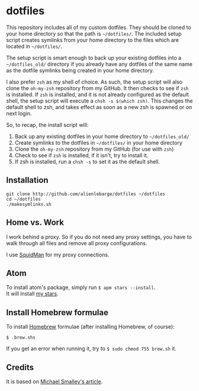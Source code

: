 dotfiles
=========

This repository includes all of my custom dotfiles.  They should be cloned to
your home directory so that the path is `~/dotfiles/`.  The included setup
script creates symlinks from your home directory to the files which are located
in `~/dotfiles/`.

The setup script is smart enough to back up your existing dotfiles into a
`~/dotfiles_old/` directory if you already have any dotfiles of the same name as
the dotfile symlinks being created in your home directory.

I also prefer `zsh` as my shell of choice.  As such, the setup script will also
clone the `oh-my-zsh` repository from my GitHub. It then checks to see if `zsh`
is installed.  If `zsh` is installed, and it is not already configured as the
default shell, the setup script will execute a `chsh -s $(which zsh)`.  This
changes the default shell to zsh, and takes effect as soon as a new zsh is
spawned or on next login.

So, to recap, the install script will:

1. Back up any existing dotfiles in your home directory to `~/dotfiles_old/`
2. Create symlinks to the dotfiles in `~/dotfiles/` in your home directory
3. Clone the `oh-my-zsh` repository from my GitHub (for use with `zsh`)
4. Check to see if `zsh` is installed, if it isn't, try to install it.
5. If zsh is installed, run a `chsh -s` to set it as the default shell.

## Installation

    git clone http://github.com/alienlebarge/dotfiles ~/dotfiles
    cd ~/dotfiles
    ./makesymlinks.sh


## Home vs. Work

I work behind a proxy. So if you do not need any proxy settings, you have to walk through all files and remove all proxy configurations.

I use [SquidMan](http://squidman.net) for my proxy connections.

## Atom

To install atom's package, simply run `$ apm stars --install`.  
It will install [my stars](https://atom.io/users/alienlebarge/stars).

## Install Homebrew formulae

To install [Homebrew](http://brew.sh/) formulae (after installing Homebrew, of course):

```
$ .brew.shs
```

If you get an error when running it, try to `$ sudo chmod 755 brew.sh` it.

## Credits

It is based on [Michael Smalley's article](http://blog.smalleycreative.com/tutorials/using-git-and-github-to-manage-your-dotfiles/).

